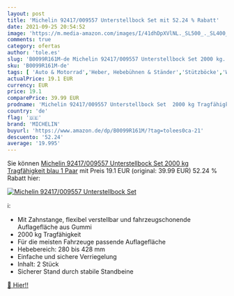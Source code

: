 ```yaml
---
layout: post
title: 'Michelin 92417/009557 Unterstellbock Set mit 52.24 % Rabatt'
date: 2021-09-25 20:54:52
image: 'https://m.media-amazon.com/images/I/41dhDpXVlNL._SL500_._SL400_.jpg'
comments: true
category: ofertas
author: 'tole.es'
slug: 'B0099R161M-de Michelin 92417/009557 Unterstellbock Set 2000 kg...'
sku: 'B0099R161M-de'
tags: [ 'Auto & Motorrad','Heber, Hebebühnen & Ständer','Stützböcke','Werkstattausrüstung','Werkzeuge','michelin', ]
actualPrice: 19.1 EUR
currency: EUR
price: 19.1
comparePrice: 39.99 EUR
prodname: 'Michelin 92417/009557 Unterstellbock Set  2000 kg Tragfähigkeit  blau  1 Paar'
country: 'de'
flag: '🇩🇪'
brand: 'MICHELIN'
buyurl: 'https://www.amazon.de/dp/B0099R161M/?tag=tolees0ca-21'
descuento: '52.24'
average: '19.995'
---
```


Sie können [Michelin 92417/009557 Unterstellbock Set  2000 kg Tragfähigkeit  blau  1 Paar](https://www.amazon.de/dp/B0099R161M/?tag=tolees0ca-21) mit Preis 19.1 EUR (original: 39.99 EUR) 52.24 % Rabatt hier:

[![Michelin 92417/009557 Unterstellbock Set](https://m.media-amazon.com/images/I/41dhDpXVlNL._SL500_._SL400_.jpg)](https://www.amazon.de/dp/B0099R161M/?tag=tolees0ca-21)

ℹ️:

- Mit Zahnstange, flexibel verstellbar und fahrzeugschonende Auflagefläche aus Gummi
- 2000 kg Tragfähigkeit
- Für die meisten Fahrzeuge passende Auflagefläche
- Hebebereich: 280 bis 428 mm
- Einfache und sichere Verriegelung
- Inhalt: 2 Stück
- Sicherer Stand durch stabile Standbeine

[🛒 Hier!!](https://www.amazon.de/dp/B0099R161M/?tag=tolees0ca-21)
